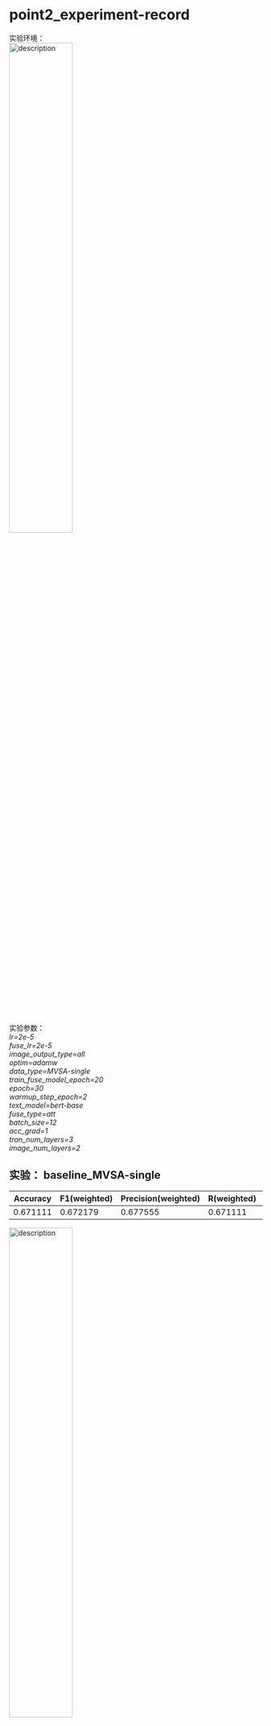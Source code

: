 # point2_experiment-record
实验环境：  
<img src="https://github.com/user-attachments/assets/1ed4d349-a205-45a0-aeea-d0bc94919496" alt="description" style="width: 50%; height: auto;">  
实验参数：  
  *lr=2e-5*  
  *fuse_lr=2e-5*  
  *image_output_type=all*  
  *optim=adamw*  
  *data_type=MVSA-single*  
  *train_fuse_model_epoch=20*  
  *epoch=30*  
  *warmup_step_epoch=2*  
  *text_model=bert-base*  
  *fuse_type=att*  
  *batch_size=12*  
  *acc_grad=1*  
  *tran_num_layers=3*  
  *image_num_layers=2*  
## 实验： baseline_MVSA-single
| Accuracy | F1(weighted) | Precision(weighted) | R(weighted) | F1(macro) | Precision | R | loss
| --- | --- | --- | --- | --- | --- |  --- |   --- | 
| 0.671111 | 0.672179 | 0.677555 | 0.671111 | 0.573175 | 0.573550 | 0.577306 | 0.009768 | 

<img src="https://github.com/user-attachments/assets/5e634768-5045-415c-8ac1-a715c282a4c9" alt="description" style="width: 50%; height: auto;">

## 实验：baseline_MVSA-multiple  
| Accuracy | F1(weighted) | Precision(weighted) | R(weighted) | F1(macro) | Precision | R | loss
| --- | --- | --- | --- | --- | --- |  --- |   --- | 
| 0.674118 | 0.655297 | 0.646247 | 0.674118 | 0.511616 | 0.543621 | 0.495049 | 0.008646 | 
<img src="https://github.com/user-attachments/assets/7825323e-5bc4-4b5a-ab7f-602272faba81" alt="description" style="width: 50%; height: auto;">

## 实验：baseline_BILSTM_MVSA-single  
<img src="https://github.com/user-attachments/assets/3a906beb-1ecb-4106-b945-e86638844d3a" alt="description" style="width: 50%; height: auto;">  

| Accuracy | F1(weighted) | Precision(weighted) | R(weighted) | F1(macro) | Precision | R | loss
| --- | --- | --- | --- | --- | --- |  --- |   --- | 
| 0.706667 | 0.701544 | 0.699640 | 0.706667 | 0.582701 | 0.543621 | 0.579661 | 0.0052116 | 

<img src="https://github.com/user-attachments/assets/c6a7e330-d5e6-4026-8f0f-9df5fb750475" alt="description" style="width: 50%; height: auto;">

## 实验： baseline_BILSTM-attention_MVSA-single  
实验参数:
<img src="https://github.com/user-attachments/assets/8f0d11ce-8535-4aac-8f67-af76887016f5](https://github.com/user-attachments/assets/4f605640-5201-4bbf-b287-1c14a97b469a" alt="description" style="width: 30%; height: auto;">

| Accuracy | F1(weighted) | Precision(weighted) | R(weighted) | F1(macro) | Precision | R | loss
| --- | --- | --- | --- | --- | --- |  --- |   --- | 
| 0.697778 | 0.696265 | 0.695608 | 0.697778 | 0.583504 | 0.585869 | 0.582707 | 0.005372 | 
<img src="https://github.com/user-attachments/assets/9bcb60a5-24e4-48ea-b3aa-f985615e17bb" alt="description" style="width: 50%; height: auto;">

## 实验： baseline_BILSTM-CNN-attention_MVSA-single  
实验参数:
<img src="https://github.com/user-attachments/assets/a1bf705f-4869-4a37-8c3c-f50ce7af4b33" alt="description" style="width: 30%; height: auto;">

| Accuracy | F1(weighted) | Precision(weighted) | R(weighted) | F1(macro) | Precision | R | loss
| --- | --- | --- | --- | --- | --- |  --- |   --- | 
| 0.697778 | 0.702889 | 0.709073 | 0.697778 | 0.592002 | 0.587000 | 0.599027 | 0.007094 | 
<img src="https://github.com/user-attachments/assets/34ddbcd8-7d93-456c-9db8-5718a88ddb49" alt="description" style="width: 50%; height: auto;">


## 实验： baseline_BILSTM-CNN-attention_MVSA-multiple   
实验参数：  
<img src="https://github.com/user-attachments/assets/a1bf705f-4869-4a37-8c3c-f50ce7af4b33" alt="description" style="width: 30%; height: auto;">

| Accuracy | F1(weighted) | Precision(weighted) | R(weighted) | F1(macro) | Precision | R | loss
| --- | --- | --- | --- | --- | --- |  --- |   --- | 
| 0.687059 | 0.673633 | 0.666722 | 0.687059 | 0.545090 | 0.554448 | 0.542327 | 0.003695 | 
<img src="https://github.com/user-attachments/assets/e93c42c9-d066-4aee-8ec7-64b8e3eefa54" alt="description" style="width: 50%; height: auto;">

